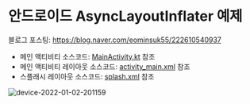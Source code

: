 # 안드로이드 AsyncLayoutInflater 예제
블로그 포스팅: https://blog.naver.com/eominsuk55/222610540937
- 메인 액티비티 소스코드: [MainActivity.kt](https://github.com/BoxResin/AndroidAsyncLayoutInflaterExample/blob/main/app/src/main/java/kr/boxresin/example/asynclayoutinflater/MainActivity.kt) 참조
- 메인 액티비티 레이아웃 소스코드: [activity_main.xml](https://github.com/BoxResin/AndroidAsyncLayoutInflaterExample/blob/main/app/src/main/res/layout/activity_main.xml) 참조
- 스플래시 레이아웃 소스코드: [splash.xml](https://github.com/BoxResin/AndroidAsyncLayoutInflaterExample/blob/main/app/src/main/res/layout/splash.xml) 참조

![device-2022-01-02-201159](https://user-images.githubusercontent.com/13031505/147874933-0dfd1e81-2c61-4e96-a0df-1a7a4bd5314f.gif)
